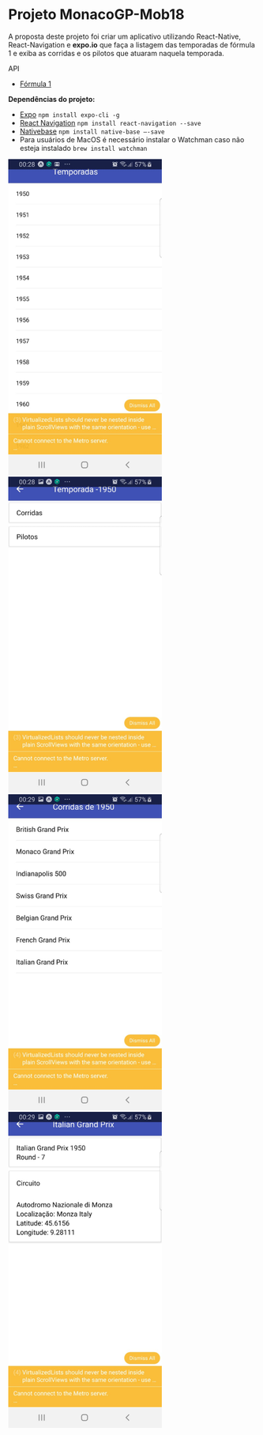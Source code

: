 # Projeto MonacoGP-Mob18

A proposta deste projeto foi criar um aplicativo utilizando React-Native, React-Navigation e **expo.io** que faça a listagem das
temporadas de fórmula 1 e exiba as corridas e os pilotos que atuaram naquela temporada.

API 
* [Fórmula 1](http://ergast.com/mrd/)

**Dependências do projeto:**
* [Expo](https://github.com/facebook/create-react-app) `npm install expo-cli -g`
* [React Navigation](https://reactnavigation.org) `npm install react-navigation --save` 
* [Nativebase](https://nativebase.io/) `npm install native-base –-save`
* Para usuários de MacOS é necessário instalar o Watchman caso não esteja instalado `brew install watchman`

<img src="https://github.com/brunoluizcs/monacogp-mob18/blob/master/prints/print1.jpeg" width="311" height="640" />
<img src="https://github.com/brunoluizcs/monacogp-mob18/blob/master/prints/print2.jpeg" width="311" height="640" />
<img src="https://github.com/brunoluizcs/monacogp-mob18/blob/master/prints/print3.jpeg" width="311" height="640" />
<img src="https://github.com/brunoluizcs/monacogp-mob18/blob/master/prints/print4.jpeg" width="311" height="640" />








